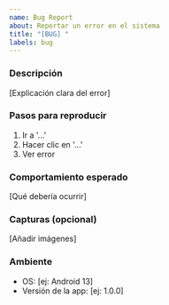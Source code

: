 ```yaml
---
name: Bug Report
about: Reportar un error en el sistema
title: "[BUG] "
labels: bug
---
```


### Descripción
[Explicación clara del error]

### Pasos para reproducir
1. Ir a '...'
2. Hacer clic en '...'
3. Ver error

### Comportamiento esperado
[Qué debería ocurrir]

### Capturas (opcional)
[Añadir imágenes]

### Ambiente
- OS: [ej: Android 13]
- Versión de la app: [ej: 1.0.0]